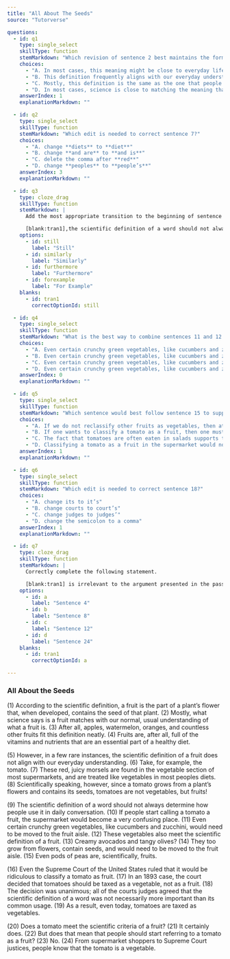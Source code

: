 ```yaml
---
title: "All About The Seeds"
source: "Tutorverse"

questions:
  - id: q1
    type: single_select
    skillType: function
    stemMarkdown: "Which revision of sentence 2 best maintains the formal style found in the rest of the passage?"
    choices:
      - "A. In most cases, this meaning might be close to everyday life."
      - "B. This definition frequently aligns with our everyday understanding of a fruit."
      - "C. Mostly, this definition is the same as the one that people say normally throughout the day."
      - "D. In most cases, science is close to matching the meaning that we use normally during everyday life."
    answerIndex: 1
    explanationMarkdown: ""

  - id: q2
    type: single_select
    skillType: function
    stemMarkdown: "Which edit is needed to correct sentence 7?"
    choices:
      - "A. change **diets** to **diet**"
      - "B. change **and are** to **and is**"
      - "C. delete the comma after **red**"
      - "D. change **peoples** to **people’s**"
    answerIndex: 3
    explanationMarkdown: ""

  - id: q3
    type: cloze_drag
    skillType: function
    stemMarkdown: |
      Add the most appropriate transition to the beginning of sentence 9.

      [blank:tran1],the scientific definition of a word should not always determine how people use it in daily conversation.
    options:
      - id: still
        label: "Still"
      - id: similarly
        label: "Similarly"
      - id: furthermore
        label: "Furthermore"
      - id: forexample
        label: "For Example"
    blanks:
      - id: tran1
        correctOptionId: still

  - id: q4
    type: single_select
    skillType: function
    stemMarkdown: "What is the best way to combine sentences 11 and 12 to clarify the relationship between ideas?"
    choices:
      - "A. Even certain crunchy green vegetables, like cucumbers and zucchini, would need to be moved to the fruit aisle, because they also meet the scientific definition of a fruit."
      - "B. Even certain crunchy green vegetables, like cucumbers and zucchini, would need to be moved to the fruit aisle, but these vegetables also meet the scientific definition of a fruit."
      - "C. Even certain crunchy green vegetables, like cucumbers and zucchini, would need to be moved to the fruit aisle, wherever these vegetables also meet the scientific definition of a fruit."
      - "D. Even certain crunchy green vegetables, like cucumbers and zucchini, would need to be moved to the fruit aisle, even though these vegetables also meet the scientific definition of a fruit."
    answerIndex: 0
    explanationMarkdown: ""

  - id: q5
    type: single_select
    skillType: function
    stemMarkdown: "Which sentence would best follow sentence 15 to support the argument presented in the passage?"
    choices:
      - "A. If we do not reclassify other fruits as vegetables, then at least we can make an exception for the pulpy, delicious tomato."
      - "B. If one wants to classify a tomato as a fruit, then one must also be prepared to classify as fruits cucumbers, olives, and many other foods."
      - "C. The fact that tomatoes are often eaten in salads supports the idea that they should no longer be called fruits, since fruits are not eaten in salads."
      - "D. Classifying a tomato as a fruit in the supermarket would not be unreasonable, since the scientific community already agrees that tomatoes are fruits."
    answerIndex: 1
    explanationMarkdown: ""

  - id: q6
    type: single_select
    skillType: function
    stemMarkdown: "Which edit is needed to correct sentence 18?"
    choices:
      - "A. change its to it’s"
      - "B. change courts to court’s"
      - "C. change judges to judges’"
      - "D. change the semicolon to a comma"
    answerIndex: 1
    explanationMarkdown: ""

  - id: q7
    type: cloze_drag
    skillType: function
    stemMarkdown: |
      Correctly complete the following statement.

      [blank:tran1] is irrelevant to the argument presented in the passage and should be deleted.
    options:
      - id: a
        label: "Sentence 4"
      - id: b
        label: "Sentence 8"
      - id: c
        label: "Sentence 12"
      - id: d
        label: "Sentence 24"
    blanks:
      - id: tran1
        correctOptionId: a

---
```


### All About the Seeds

(1) According to the scientific definition, a fruit is the part of a plant’s flower that, when developed, contains the seed of that plant. (2) Mostly, what science says is a fruit matches with our normal, usual understanding of what a fruit is. (3) After all, apples, watermelon, oranges, and countless other fruits fit this definition neatly. (4) Fruits are, after all, full of the vitamins and nutrients that are an essential part of a healthy diet.

(5) However, in a few rare instances, the scientific definition of a fruit does not align with our everyday understanding. (6) Take, for example, the tomato. (7) These red, juicy morsels are found in the vegetable section of most supermarkets, and are treated like vegetables in most peoples diets. (8) Scientifically speaking, however, since a tomato grows from a plant’s flowers and contains its seeds, tomatoes are not vegetables, but fruits!

(9) The scientific definition of a word should not always determine how people use it in daily conversation. (10) If people start calling a tomato a fruit, the supermarket would become a very confusing place. (11) Even certain crunchy green vegetables, like cucumbers and zucchini, would need to be moved to the fruit aisle. (12) These vegetables also meet the scientific definition of a fruit. (13) Creamy avocados and tangy olives? (14) They too grow from flowers, contain seeds, and would need to be moved to the fruit aisle. (15) Even pods of peas are, scientifically, fruits.

(16) Even the Supreme Court of the United States ruled that it would be ridiculous to classify a tomato as fruit. (17) In an 1893 case, the court decided that tomatoes should be taxed as a vegetable, not as a fruit. (18) The decision was unanimous; all of the courts judges agreed that the scientific definition of a word was not necessarily more important than its common usage. (19) As a result, even today, tomatoes are taxed as vegetables.

(20) Does a tomato meet the scientific criteria of a fruit? (21) It certainly does. (22) But does that mean that people should start referring to a tomato as a fruit? (23) No. (24) From supermarket shoppers to Supreme Court justices, people know that the tomato is a vegetable.